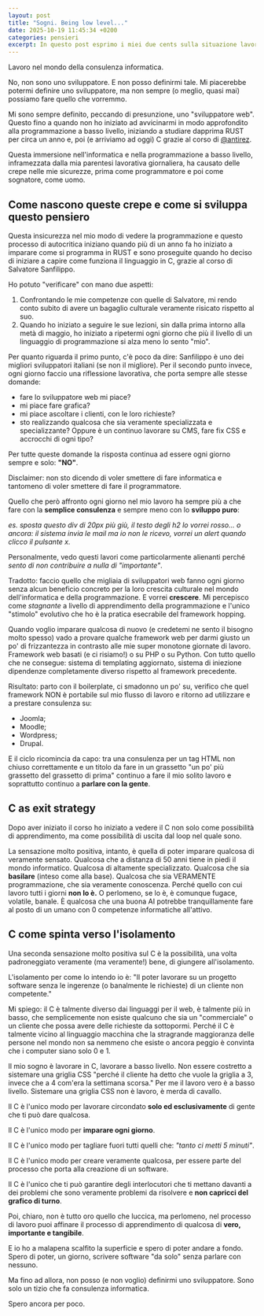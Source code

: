 ```yaml
---
layout: post
title: "Sogni. Being low level..."
date: 2025-10-19 11:45:34 +0200
categories: pensieri
excerpt: In questo post esprimo i miei due cents sulla situazione lavorativa nell'ambito della consulenza informatica. Discuto anche sul framework hopping e sulla necessità di smettere di assecondare ad ogni costo i capricci del cliente con il sitarello per la sua trattoria gourmet di turno.
---
```


Lavoro nel mondo della consulenza informatica.

No, non sono uno sviluppatore. E non posso definirmi tale. Mi piacerebbe potermi definire uno sviluppatore, ma non sempre (o meglio, quasi mai) possiamo fare quello che vorremmo.

Mi sono sempre definito, peccando di presunzione, uno "sviluppatore web". Questo fino a quando non ho iniziato ad avvicinarmi in modo approfondito alla programmazione a basso livello, iniziando a studiare dapprima RUST per circa un anno e, poi (e arriviamo ad oggi) C grazie al corso di [@antirez](https://github.com/antirez).

Questa immersione nell'informatica e nella programmazione a basso livello, inframezzata dalla mia parentesi lavorativa giornaliera, ha causato delle crepe nelle mie sicurezze, prima come programmatore e poi come sognatore, come uomo.

## Come nascono queste crepe e come si sviluppa questo pensiero

Questa insicurezza nel mio modo di vedere la programmazione e questo processo di autocritica iniziano quando più di un anno fa ho iniziato a imparare come si programma in RUST e sono proseguite quando ho deciso di iniziare a capire come funziona il linguaggio in C, grazie al corso di Salvatore Sanfilippo.

Ho potuto "verificare" con mano due aspetti:
1. Confrontando le mie competenze con quelle di Salvatore, mi rendo conto subito di avere un bagaglio culturale veramente risicato rispetto al suo.
2. Quando ho iniziato a seguire le sue lezioni, sin dalla prima intorno alla metà di maggio, ho iniziato a ripetermi ogni giorno che più il livello di un linguaggio di programmazione si alza meno lo sento "mio".

Per quanto riguarda il primo punto, c'è poco da dire: Sanfilippo è uno dei migliori sviluppatori italiani (se non il migliore). Per il secondo punto invece, ogni giorno faccio una riflessione lavorativa, che porta sempre alle stesse domande:
- fare lo sviluppatore web mi piace?
- mi piace fare grafica?
- mi piace ascoltare i clienti, con le loro richieste?
- sto realizzando qualcosa che sia veramente specializzata e specializzante? Oppure è un continuo lavorare su CMS, fare fix CSS e accrocchi di ogni tipo?

Per tutte queste domande la risposta continua ad essere ogni giorno sempre e solo: **"NO"**.

Disclaimer: non sto dicendo di voler smettere di fare informatica e tantomeno di voler smettere di fare il programmatore.

Quello che però affronto ogni giorno nel mio lavoro ha sempre più a che fare con la **semplice consulenza** e sempre meno con lo **sviluppo puro**:

*es. sposta questo div di 20px più giù, il testo degli h2 lo vorrei rosso... o ancora: il sistema invia le mail ma io non le ricevo, vorrei un alert quando clicco il pulsante x.*

Personalmente, vedo questi lavori come particolarmente alienanti perché *sento di non contribuire a nulla di "importante"*.

Tradotto: faccio quello che migliaia di sviluppatori web fanno ogni giorno senza alcun beneficio concreto per la loro crescita culturale nel mondo dell'informatica e della programmazione. E vorrei **crescere**. Mi percepisco come *stagnante* a livello di apprendimento della programmazione e l'unico "stimolo" evolutivo che ho è la pratica esecrabile del framework hopping.

Quando voglio imparare qualcosa di nuovo (e credetemi ne sento il bisogno molto spesso) vado a provare qualche framework web per darmi giusto un po' di frizzantezza in contrasto alle mie super monotone giornate di lavoro. Framework web basati (e ci risiamo!) o su PHP o su Python. Con tutto quello che ne consegue: sistema di templating aggiornato, sistema di iniezione dipendenze completamente diverso rispetto al framework precedente.

Risultato: parto con il boilerplate, ci smadonno un po' su, verifico che quel framework NON è portabile sul mio flusso di lavoro e ritorno ad utilizzare e a prestare consulenza su:
- Joomla;
- Moodle;
- Wordpress;
- Drupal.

E il ciclo ricomincia da capo: tra una consulenza per un tag HTML non chiuso correttamente e un titolo da fare in un grassetto "un po' più grassetto del grassetto di prima" continuo a fare il mio solito lavoro e soprattutto continuo a **parlare con la gente**.

## C as exit strategy
Dopo aver iniziato il corso ho iniziato a vedere il C non solo come possibilità di apprendimento, ma come possibilità di uscita dal loop nel quale sono.

La sensazione molto positiva, intanto, è quella di poter imparare qualcosa di veramente sensato. Qualcosa che a distanza di 50 anni tiene in piedi il mondo informatico. Qualcosa di altamente specializzato. Qualcosa che sia **basilare** (inteso come alla base). Qualcosa che sia VERAMENTE programmazione, che sia veramente conoscenza. Perché quello con cui lavoro tutti i giorni **non lo è.** O perlomeno, se lo è, è comunque fugace, volatile, banale. È qualcosa che una buona AI potrebbe tranquillamente fare al posto di un umano con 0 competenze informatiche all'attivo.

## C come spinta verso l'isolamento 
Una seconda sensazione molto positiva sul C è la possibilità, una volta padroneggiato veramente (ma veramente!) bene, di giungere all'isolamento.

L'isolamento per come lo intendo io è: "Il poter lavorare su un progetto software senza le ingerenze (o banalmente le richieste) di un cliente non competente."

Mi spiego: il C è talmente diverso dai linguaggi per il web, è talmente più in basso, che semplicemente non esiste qualcuno che sia un "commerciale" o un cliente che possa avere delle richieste da sottopormi. Perché il C è talmente vicino al linguaggio macchina che la stragrande maggioranza delle persone nel mondo non sa nemmeno che esiste o ancora peggio è convinta che i computer siano solo 0 e 1.

Il mio sogno è lavorare in C, lavorare a basso livello. Non essere costretto a sistemare una griglia CSS "perché il cliente ha detto che vuole la griglia a 3, invece che a 4 com'era la settimana scorsa." Per me il lavoro vero è a basso livello. Sistemare una griglia CSS non è lavoro, è merda di cavallo.

Il C è l'unico modo per lavorare circondato **solo ed esclusivamente** di gente che ti può dare qualcosa.

Il C è l'unico modo per **imparare ogni giorno**.

Il C è l'unico modo per tagliare fuori tutti quelli che: *"tanto ci metti 5 minuti"*.

Il C è l'unico modo per creare veramente qualcosa, per essere parte del processo che porta alla creazione di un software.

Il C è l'unico che ti può garantire degli interlocutori che ti mettano davanti a dei problemi che sono veramente problemi da risolvere e **non capricci del grafico di turno**.

Poi, chiaro, non è tutto oro quello che luccica, ma perlomeno, nel processo di lavoro puoi affinare il processo di apprendimento di qualcosa di **vero, importante e tangibile**.

E io ho a malapena scalfito la superficie e spero di poter andare a fondo. Spero di poter, un giorno, scrivere software "da solo" senza parlare con nessuno.

Ma fino ad allora, non posso (e non voglio) definirmi uno sviluppatore. Sono solo un tizio che fa consulenza informatica.

Spero ancora per poco.
